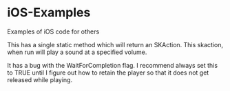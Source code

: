 iOS-Examples
============

Examples of iOS code for others

This has a single static method which will return an SKAction.  This skaction, when run will play a sound at a specified volume.

It has a bug with the WaitForCompletion flag.  I recommend always set this to TRUE until I figure out how to retain the player so that it does not get released while playing.

